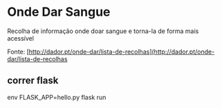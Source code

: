 # Onde Dar Sangue

Recolha de informação onde doar sangue e torna-la de forma mais acessível

Fonte: [http://dador.pt/onde-dar/lista-de-recolhas](http://dador.pt/onde-dar/lista-de-recolhas


## correr flask

env FLASK_APP=hello.py flask run
